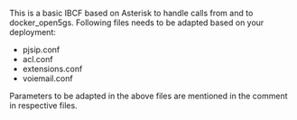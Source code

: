 This is a basic IBCF based on Asterisk to handle calls from and to docker_open5gs. Following files needs to be adapted based on your deployment:

- pjsip.conf
- acl.conf
- extensions.conf
- voiemail.conf

Parameters to be adapted in the above files are mentioned in the comment in respective files.
